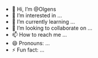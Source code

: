 - 👋 Hi, I’m @Olgens
- 👀 I’m interested in ...
- 🌱 I’m currently learning ...
- 💞️ I’m looking to collaborate on ...
- 📫 How to reach me ...
- 😄 Pronouns: ...
- ⚡ Fun fact: ...

<!---
OlgensP/OlgensP is a ✨ special ✨ repository because its `README.md` (this file) appears on your GitHub profile.
You can click the Preview link to take a look at your changes.
--->
